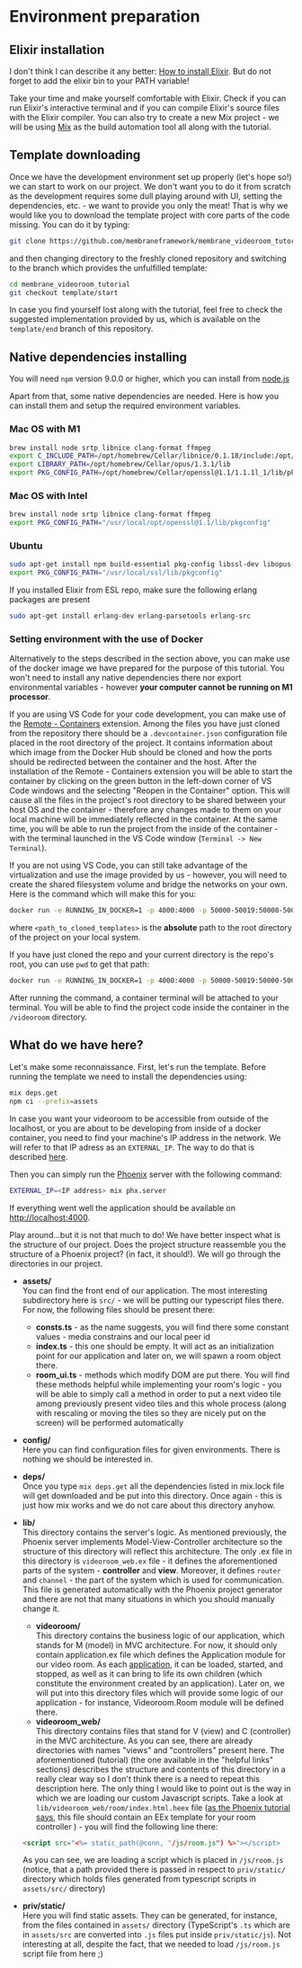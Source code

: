 # Environment preparation

## Elixir installation

I don't think I can describe it any better: [How to install Elixir](https://elixir-lang.org/install.html).
But do not forget to add the elixir bin to your PATH variable!

Take your time and make yourself comfortable with Elixir. Check if you can run Elixir's interactive terminal and if you can compile Elixir's source files with the Elixir compiler.
You can also try to create a new Mix project - we will be using [Mix](https://elixir-lang.org/getting-started/mix-otp/introduction-to-mix.html) as the build automation tool all along with the tutorial.

## Template downloading

Once we have the development environment set up properly (let's hope so!) we can start to work on our project. We don't want you to do it from scratch as the development requires some dull playing around with UI, setting the dependencies, etc. - we want to provide you only the meat! That is why we would like you to download the template project with core parts of the code missing. You can do it by typing:

```bash
git clone https://github.com/membraneframework/membrane_videoroom_tutorial
```

and then changing directory to the freshly cloned repository and switching to the branch which provides the unfulfilled template:

```bash
cd membrane_videoroom_tutorial
git checkout template/start
```

In case you find yourself lost along with the tutorial, feel free to check the suggested implementation provided by us, which is available on the `template/end` branch of this repository.

## Native dependencies installing

You will need `npm` version 9.0.0 or higher, which you can install from [node.js](https://nodejs.org/)

Apart from that, some native dependencies are needed. Here is how you can install them and setup the required environment variables.

### Mac OS with M1

```bash
brew install node srtp libnice clang-format ffmpeg
export C_INCLUDE_PATH=/opt/homebrew/Cellar/libnice/0.1.18/include:/opt/homebrew/Cellar/opus/1.3.1/include:/opt/homebrew/Cellar/openssl@1.1/1.1.1l_1/include
export LIBRARY_PATH=/opt/homebrew/Cellar/opus/1.3.1/lib
export PKG_CONFIG_PATH=/opt/homebrew/Cellar/openssl@1.1/1.1.1l_1/lib/pkgconfig/
```

### Mac OS with Intel

```bash
brew install node srtp libnice clang-format ffmpeg
export PKG_CONFIG_PATH="/usr/local/opt/openssl@1.1/lib/pkgconfig"
```

### Ubuntu

```bash
sudo apt-get install npm build-essential pkg-config libssl-dev libopus-dev libsrtp2-dev libnice-dev libavcodec-dev libavformat-dev libavutil-dev
export PKG_CONFIG_PATH="/usr/local/ssl/lib/pkgconfig"
```

If you installed Elixir from ESL repo, make sure the following erlang packages are present

```bash
sudo apt-get install erlang-dev erlang-parsetools erlang-src
```

### Setting environment with the use of Docker

Alternatively to the steps described in the section above, you can make use of the docker image we have prepared for the purpose of this tutorial.
You won't need to install any native dependencies there nor export environmental variables - however **your computer cannot be running on M1 processor**.

If you are using VS Code for your code development, you can make use of the [Remote - Containers](https://marketplace.visualstudio.com/items?itemName=ms-vscode-remote.remote-containers) extension. Among the files you have just cloned from the repository there should be a `.devcontainer.json` configuration file placed in the root directory of the project. It contains information about which image from the Docker Hub should be cloned and how the ports should be redirected between the container and the host.
After the installation of the Remote - Containers extension you will be able to start the container by clicking on the green button in the left-down corner of VS Code windows and the selecting "Reopen in the Container" option.
This will cause all the files in the project's root directory to be shared between your host OS and the container - therefore any changes made to them on your local machine will be immediately reflected in the container.
At the same time, you will be able to run the project from the inside of the container - with the terminal launched in the VS Code window (`Terminal -> New Terminal`).

If you are not using VS Code, you can still take advantage of the virtualization and use the image provided by us - however, you will need to create the shared filesystem volume and bridge the networks on your own. Here is the command which will make this for you:

```bash
docker run -e RUNNING_IN_DOCKER=1 -p 4000:4000 -p 50000-50019:50000-50019/udp -it -v <path to cloned templates>:/videoroom membraneframeworklabs/docker_membrane
```

where `<path_to_cloned_templates>` is the **absolute** path to the root directory of the project on your local system.

If you have just cloned the repo and your current directory is the repo's root, you can use `pwd` to get that path:

```bash
docker run -e RUNNING_IN_DOCKER=1 -p 4000:4000 -p 50000-50019:50000-50019/udp -it -v `pwd`:/videoroom membraneframeworklabs/docker_membrane
```

After running the command, a container terminal will be attached to your terminal. You will be able to find the project code inside the container in the `/videoroom` directory.

## What do we have here?

Let's make some reconnaissance.
First, let's run the template.
Before running the template we need to install the dependencies using:

```bash
mix deps.get
npm ci --prefix=assets
```

In case you want your videoroom to be accessible from outside of the localhost, or you are about to be developing from inside of a docker container, you need to find your machine's IP address in the network. We will refer to that IP adress as an `EXTERNAL_IP`. The way to do that is described [here](https://github.com/membraneframework/membrane_videoroom#launching-of-the-application-1).

Then you can simply run the [Phoenix](../glossary/glossary.md#phoenix) server with the following command:

```bash
EXTERNAL_IP=<IP address> mix phx.server
```

If everything went well the application should be available on [http://localhost:4000](http://localhost:4000/).

Play around...but it is not that much to do! We have better inspect what is the structure of our project.
Does the project structure reassemble you the structure of a Phoenix project? (in fact, it should!). We will go through the directories in our project.

- **assets/** <br>
  You can find the front end of our application. The most interesting subdirectory here is `src/` - we will be putting our typescript files there. For now, the following files should be present there:

  - **consts.ts** - as the name suggests, you will find there some constant values - media constrains and our local peer id
  - **index.ts** - this one should be empty. It will act as an initialization point for our application and later on, we will spawn a room object there.
  - **room_ui.ts** - methods which modify DOM are put there. You will find these methods helpful while implementing your room's logic - you will be able to simply call a method in order to put a next video tile among previously present video tiles and this whole process (along with rescaling or moving the tiles so they are nicely put on the screen) will be performed automatically

- **config/** <br>
  Here you can find configuration files for given environments. There is nothing we should be interested in.

- **deps/** <br>
  Once you type `mix deps.get` all the dependencies listed in mix.lock file will get downloaded and be put into this directory. Once again - this is just how mix works and we do not care about this directory anyhow.

- **lib/** <br>
  This directory contains the server's logic. As mentioned previously, the Phoenix server implements Model-View-Controller architecture so the structure of this directory will reflect this architecture.
  The only .ex file in this directory is `videoroom_web.ex` file - it defines the aforementioned parts of the system - **controller** and **view**. Moreover,
  it defines `router` and `channel` - the part of the system which is used for communication. This file is generated automatically with the Phoenix project generator
  and there are not that many situations in which you should manually change it.

  - **videoroom/** <br>
    This directory contains the business logic of our application, which stands for M (model) in MVC architecture. For now, it should only contain application.ex file which defines the Application module for our video room. As each [application](https://hexdocs.pm/elixir/1.12/Application.html), it can be loaded, started, and stopped, as well as it can bring to life its own children (which constitute the environment created by an application). Later on, we will put into this directory files which will provide some logic of our application - for instance, Videoroom.Room module will be defined there.
  - **videoroom_web/**<br>
    This directory contains files that stand for V (view) and C (controller) in the MVC architecture.
    As you can see, there are already directories with names "views" and "controllers" present here. The aforementioned (tutorial) (the one available in the "helpful links" sections) describes the structure and contents of this directory in a really clear way so I don't think there is a need to repeat this description here. The only thing I would like to point out is the way in which we are loading our custom Javascript scripts. Take a look at `lib/videoroom_web/room/index.html.heex` file ([as the Phoenix tutorial says](https://hexdocs.pm/phoenix/request_lifecycle.html), this file should contain an EEx template for your room controller ) - you will find the following line there:

  ```html
  <script src="<%= static_path(@conn, "/js/room.js") %>"></script>
  ```

  As you can see, we are loading a script which is placed in `/js/room.js` (notice, that a path provided there is passed in respect to `priv/static/` directory which holds files generated from typescript scripts in `assets/src/` directory)

- **priv/static/** <br>
  Here you will find static assets. They can be generated, for instance, from the files contained in `assets/` directory (TypeScript's `.ts` which are in `assets/src` are converted into `.js` files put inside `priv/static/js`). Not interesting at all, despite the fact, that we needed to load `/js/room.js` script file from here ;)
